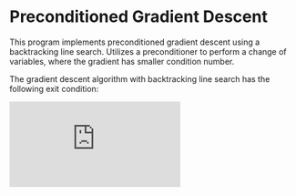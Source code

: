 # Preconditioned Gradient Descent

This program implements preconditioned gradient descent using a backtracking line search. Utilizes a preconditioner to perform a change of variables, where the gradient has smaller condition number.

The gradient descent algorithm with backtracking line search has the following exit condition:

![](https://latex.codecogs.com/gif.latex?f%28x%20&plus;%20dt%20%5CDelta%20x%29%20-%20f%28x%29%20%5Cleq%20%5Calpha%20dt%20%5Cnablaf%28x%29%5ET%20%5CDelta%20x)

